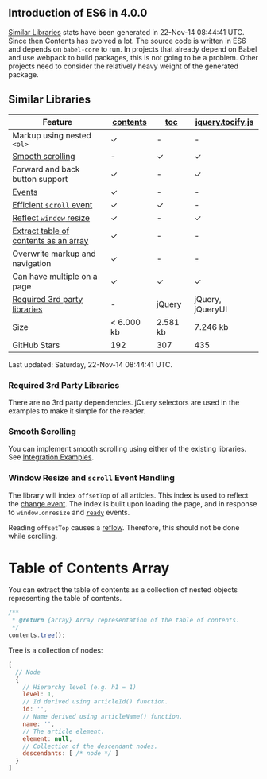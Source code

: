## Introduction of ES6 in 4.0.0

[Similar Libraries](#rimilar-libraries) stats have been generated in 22-Nov-14 08:44:41 UTC. Since then Contents has evolved a lot. The source code is written in ES6 and depends on `babel-core` to run. In projects that already depend on Babel and use webpack to build packages, this is not going to be a problem. Other projects need to consider the relatively heavy weight of the generated package.

## Similar Libraries

| Feature | [contents](https://github.com/gajus/contents) | [toc](https://github.com/jgallen23/toc) | [jquery.tocify.js](https://github.com/gfranko/jquery.tocify.js) |
| --- | --- | --- | --- |
| Markup using nested `<ol>` | ✓ | - | - |
| [Smooth scrolling](#smooth-scrolling) | - | ✓ | ✓ |
| Forward and back button support | ✓ | - | ✓ |
| [Events](#events) | ✓ | - | - |
| [Efficient `scroll` event](#window-resize-and-scroll-event-handling) | ✓ | ✓ | - |
| [Reflect `window` resize](#window-resize-and-scroll-event-handling) | ✓ | - | ✓ |
| [Extract table of contents as an array](#table-of-contents-array) | ✓ | - | - |
| Overwrite markup and navigation | ✓ | - | - |
| Can have multiple on a page | ✓ | ✓ | ✓ |
| [Required 3rd party libraries](#required-3rd-party-libraries) | - | jQuery | jQuery, jQueryUI |
| Size | < 6.000 kb | 2.581 kb | 7.246 kb |
| GitHub Stars | 192 | 307 | 435 |

Last updated: Saturday, 22-Nov-14 08:44:41 UTC.

### Required 3rd Party Libraries

There are no 3rd party dependencies. jQuery selectors are used in the examples to make it simple for the reader.

### Smooth Scrolling

You can implement smooth scrolling using either of the existing libraries. See [Integration Examples](#integration-examples).

### Window Resize and `scroll` Event Handling

The library will index `offsetTop` of all articles. This index is used to reflect the [change event](#events). The index is built upon loading the page, and in response to `window.onresize` and [`ready`](#events) events.

Reading `offsetTop` causes a [reflow](http://gent.ilcore.com/2011/03/how-not-to-trigger-layout-in-webkit.html). Therefore, this should not be done while scrolling.

# Table of Contents Array

You can extract the table of contents as a collection of nested objects representing the table of contents.

```js
/**
 * @return {array} Array representation of the table of contents.
 */
contents.tree();
```

Tree is a collection of nodes:

```js
[
  // Node
  {
    // Hierarchy level (e.g. h1 = 1)
    level: 1,
    // Id derived using articleId() function.
    id: '',
    // Name derived using articleName() function.
    name: '',
    // The article element.
    element: null,
    // Collection of the descendant nodes.
    descendants: [ /* node */ ]
  }
]
```

